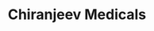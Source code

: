 ---
title: "Chiranjeev Medicals"
url: /aurangabad-maharashtra/chiranjeev-medicals/
shop: medical supply
---